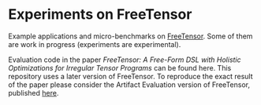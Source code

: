 # Experiments on FreeTensor

Example applications and micro-benchmarks on [FreeTensor](https://github.com/roastduck/FreeTensor). Some of them are work in progress (experiments are experimental).

Evaluation code in the paper *FreeTensor: A Free-Form DSL with Holistic Optimizations for Irregular Tensor Programs* can be found here. This repository uses a later version of FreeTensor. To reproduce the exact result of the paper please consider the Artifact Evaluation version of FreeTensor, published [here](https://zenodo.org/record/6327595).

